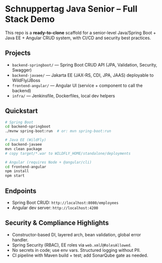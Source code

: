 # Schnuppertag Java Senior – Full Stack Demo

This repo is a **ready-to-clone** scaffold for a senior-level Java/Spring Boot + Java EE + Angular CRUD system, with CI/CD and security best practices.

## Projects
- `backend-springboot/` — Spring Boot CRUD API (JPA, Validation, Security, Swagger)
- `backend-javaee/` — Jakarta EE (JAX-RS, CDI, JPA, JAAS) deployable to WildFly/JBoss
- `frontend-angular/` — Angular UI (service + component to call the backend)
- `infra/` — Jenkinsfile, Dockerfiles, local dev helpers

## Quickstart
```bash
# Spring Boot
cd backend-springboot
./mvnw spring-boot:run  # or: mvn spring-boot:run

# Java EE (WildFly)
cd backend-javaee
mvn clean package
# copy target/*.war to WILDFLY_HOME/standalone/deployments

# Angular (requires Node + @angular/cli)
cd frontend-angular
npm install
npm start
```

## Endpoints
- Spring Boot CRUD: `http://localhost:8080/employees`
- Angular dev server: `http://localhost:4200`

## Security & Compliance Highlights
- Constructor-based DI, layered arch, bean validation, global error handler.
- Spring Security (RBAC), EE roles via `web.xml`/`@RolesAllowed`.
- No secrets in code; use env vars. Structured logging without PII.
- CI pipeline with Maven build + test; add SonarQube gate as needed.
```

